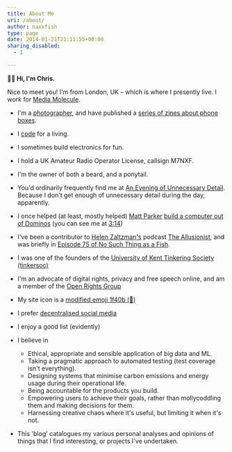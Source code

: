 ```yaml
---
title: About Me
uri: /about/
author: naxxfish
type: page
date: 2014-01-21T21:11:55+00:00
sharing_disabled:
  - 1

---
```

**👋🏻 Hi, I'm Chris.**

Nice to meet you! I'm from London, UK &ndash; which is where I presently live. I work for [Media Molecule](https://www.mediamolecule.com/).

* I'm a [photographer][1], and have published a [series of zines about phone boxes](https://parallaxphotographic.coop/shop/chris-roberts-kiosk-volumes-1-and-2/).

* I [code][2] for a living.

* I sometimes build electronics for fun.

* I hold a UK Amateur Radio Operator License, callsign M7NXF.

* I'm the owner of both a beard, and a ponytail.

* You'd ordinarily frequently find me at [An Evening of Unnecessary Detail][3]. Because I don't get enough of unnecessary detail during the day, apparently.

* I once helped (at least, mostly helped) [Matt Parker][4] [build a computer out of Dominos][5] (you can see me at [3:14][6])

* I've been a contributor to [Helen Zaltzman's][7] podcast [The Allusionist][8], and was briefly in [Episode 75 of No Such Thing as a Fish][9].

* I was one of the founders of the [University of Kent Tinkering Society (tinkersoc)][10]

* I'm an advocate of digital rights, privacy and free speech online, and am a member of the [Open Rights Group][12]

* My site icon is a [modified emoji 1f40b (🐋)</span>][11]

* I prefer [decentralised social media](https://joinmastodon.org/)

* I enjoy a good list (evidently)

* I believe in

  * Ethical, appropriate and sensible application of big data and ML.
  * Taking a pragmatic approach to automated testing (test coverage isn't everything).
  * Designing systems that minimise carbon emissions and energy usage during their operational life.
  * Being accountable for the products you build.
  * Empowering users to achieve their goals, rather than mollycoddling them and making decisions for them.
  * Harnessing creative chaos where it's useful, but limiting it when it's not.

* This 'blog' catalogues my various personal analyses and opinions of things that I find interesting, or projects I've undertaken.  

 [1]: https://naxxfish.photography
 [2]: https://github.com/naxxfish/
 [3]: https://aeoud.com/
 [4]: https://standupmaths.com/
 [5]: https://youtu.be/OpLU__bhu2w
 [6]: https://youtu.be/OpLU__bhu2w?t=194
 [7]: http://helenzaltzman.com/
 [8]: https://www.theallusionist.org/allusionist/step?rq=step
 [9]: https://www.mixcloud.com/nosuchthingasafish/episode-75-no-such-thing-as-diarrhea-drive/
 [10]: http://www.tinkersoc.org/
 [11]: https://commons.wikimedia.org/wiki/File%3ATwemoji2_1f40b.svg "Twitter [CC BY 4.0 (http://creativecommons.org/licenses/by/4.0)], via Wikimedia Commons"
 [12]: https://www.openrightsgroup.org/
